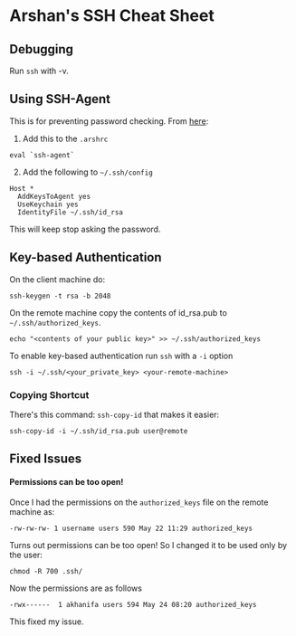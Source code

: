 # Arshan's SSH Cheat Sheet

## Debugging

Run `ssh` with -v.

## Using SSH-Agent

This is for preventing password checking.
From [here](https://docs.github.com/en/authentication/connecting-to-github-with-ssh/generating-a-new-ssh-key-and-adding-it-to-the-ssh-agent#adding-your-ssh-key-to-the-ssh-agent):

1. Add this to the `.arshrc`

```
eval `ssh-agent`
```

2. Add the following to `~/.ssh/config`

```
Host *
  AddKeysToAgent yes
  UseKeychain yes
  IdentityFile ~/.ssh/id_rsa
```

This will keep stop asking the password.

## Key-based Authentication

On the client machine do:

```
ssh-keygen -t rsa -b 2048
```

On the remote machine copy the contents of id_rsa.pub to
`~/.ssh/authorized_keys`.

```
echo "<contents of your public key>" >> ~/.ssh/authorized_keys
```

To enable key-based authentication run `ssh` with a `-i` option

```
ssh -i ~/.ssh/<your_private_key> <your-remote-machine>
```

### Copying Shortcut

There's this command: `ssh-copy-id` that makes it easier:

```
ssh-copy-id -i ~/.ssh/id_rsa.pub user@remote
```

## Fixed Issues

#### Permissions can be too open!

Once I had the permissions on the `authorized_keys` file on the remote machine as:

```
-rw-rw-rw- 1 username users 590 May 22 11:29 authorized_keys
```

Turns out permissions can be too open! So I changed it to be used only by the user:

```
chmod -R 700 .ssh/
```

Now the permissions are as follows

```
-rwx------  1 akhanifa users 594 May 24 08:20 authorized_keys
```

This fixed my issue.
